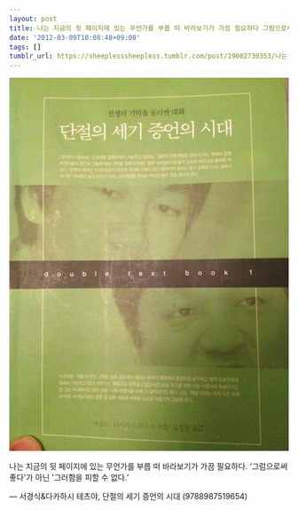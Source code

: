 ```yaml
---
layout: post
title: 나는 지금의 뒷 페이지에 있는 무언가를 부릅 떠 바라보기가 가끔 필요하다 그럼으로써
date: '2012-03-09T10:08:48+09:00'
tags: []
tumblr_url: https://sheeplesssheepless.tumblr.com/post/19002730353/나는-지금의-뒷-페이지에-있는-무언가를-부릅-떠-바라보기가-가끔-필요하다-그럼으로써
---
```

 ![](/tumblr_files/tumblr_m0mhxmtIov1rn1r7vo1_1280.png)  

나는 지금의 뒷 페이지에 있는 무언가를 부릅 떠 바라보기가 가끔 필요하다. ‘그럼으로써 좋다'가 아닌 '그러함을 피할 수 없다.’

— 서경식&다카하시 테츠야, 단절의 세기 증언의 시대 (9788987519654)

